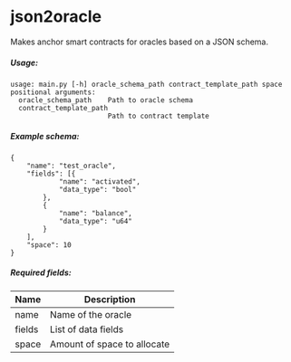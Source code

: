 # json2oracle

Makes anchor smart contracts for oracles based on a JSON schema.

##### Usage:
```
usage: main.py [-h] oracle_schema_path contract_template_path space
positional arguments:
  oracle_schema_path    Path to oracle schema
  contract_template_path
                        Path to contract template
  ```

##### Example schema:
```
{
    "name": "test_oracle",
    "fields": [{
            "name": "activated",
            "data_type": "bool"
        },
        {
            "name": "balance",
            "data_type": "u64"
        }
    ],
    "space": 10
}
```
##### Required fields:
| Name        | Description                     |
| ----------- | -----------                     |
| name        | Name of the oracle              |
| fields      | List of data fields             |
| space       | Amount of space to allocate     |